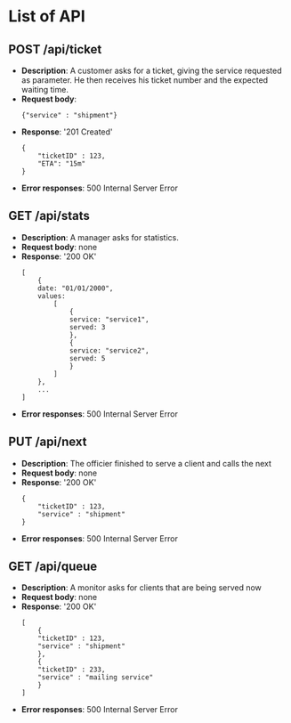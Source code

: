 # List of API



## POST /api/ticket

- **Description**: A customer asks for a ticket, giving the service requested as parameter. He then receives his ticket number and the expected waiting time.
- **Request body**: 
    ```
    {"service" : "shipment"}
    ```
- **Response**:
    '201 Created'
    ```
    {
        "ticketID" : 123,
        "ETA": "15m"
    }
    ```
- **Error responses**:  500 Internal Server Error



## GET /api/stats

- **Description**: A manager asks for statistics.
- **Request body**: none
- **Response**:
    '200 OK'
    ```
    [
        { 
        date: "01/01/2000",
        values: 
            [
                {
                service: "service1",
                served: 3
                },
                {
                service: "service2",
                served: 5
                }
            ]
        },
        ...
    ]
    ```
- **Error responses**:  500 Internal Server Error

## PUT /api/next
- **Description**: The officier finished to serve a client and calls the next
- **Request body**: none
- **Response**:
    '200 OK'
    ```
    {
        "ticketID" : 123,
        "service" : "shipment" 
    }
    ```
- **Error responses**:  500 Internal Server Error

## GET /api/queue
- **Description**: A monitor asks for clients that are being served now
- **Request body**: none
- **Response**:
    '200 OK'
    ```
    [
        {
        "ticketID" : 123,
        "service" : "shipment" 
        },
        {
        "ticketID" : 233,
        "service" : "mailing service" 
        }
    ]
    ```
- **Error responses**:  500 Internal Server Error
